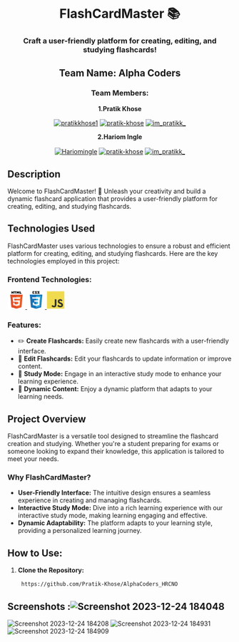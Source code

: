 <h1 align="center">FlashCardMaster 📚</h1>

<h3 align="center">Craft a user-friendly platform for creating, editing, and studying flashcards!</h3>

<h2 align="center">Team Name: Alpha Coders</h2>

<h3 align="center">Team Members:</h3>
<p align="center">
<b>1.Pratik Khose</b><br>
  
  <p align="center">
  <a href="https://twitter.com/pratikkhose1" target="blank"><img align="center" src="https://raw.githubusercontent.com/rahuldkjain/github-profile-readme-generator/master/src/images/icons/Social/twitter.svg" alt="pratikkhose1" height="30" width="40" /></a>
  <a href="https://linkedin.com/in/pratik-khose" target="blank"><img align="center" src="https://raw.githubusercontent.com/rahuldkjain/github-profile-readme-generator/master/src/images/icons/Social/linked-in-alt.svg" alt="pratik-khose" height="30" width="40" /></a>
  <a href="https://instagram.com/im_pratikk_" target="blank"><img align="center" src="https://raw.githubusercontent.com/rahuldkjain/github-profile-readme-generator/master/src/images/icons/Social/instagram.svg" alt="im_pratikk_" height="30" width="40" /></a>
  </p>
  </p>
  
  <p align="center">
  <b align="center">2.Hariom Ingle</b>
  <p align="center">
<a href="https://twitter.com/HariomIngle025" target="blank"><img align="center" src="https://raw.githubusercontent.com/rahuldkjain/github-profile-readme-generator/master/src/images/icons/Social/twitter.svg" alt="Hariomingle" height="30" width="40" /></a>
<a href="https://www.linkedin.com/in/hariom-ingle/" target="blank"><img align="center" src="https://raw.githubusercontent.com/rahuldkjain/github-profile-readme-generator/master/src/images/icons/Social/linked-in-alt.svg" alt="pratik-khose" height="30" width="40" /></a>
<a href="https://www.instagram.com/hariom_ingle_/" target="blank"><img align="center" src="https://raw.githubusercontent.com/rahuldkjain/github-profile-readme-generator/master/src/images/icons/Social/instagram.svg" alt="im_pratikk_" height="30" width="40" /></a>
</p>
</p>


## Description
Welcome to FlashCardMaster! 🚀 Unleash your creativity and build a dynamic flashcard application that provides a user-friendly platform for creating, editing, and studying flashcards.

## Technologies Used 

FlashCardMaster uses various technologies to ensure a robust and efficient platform for creating, editing, and studying flashcards. Here are the key technologies employed in this project:

### Frontend Technologies:
   <p align="left"> 
<a href= "https://www.linkedin.com/in/hariom-ingle/" rel="noreferrer"> <img src="https://raw.githubusercontent.com/devicons/devicon/master/icons/html5/html5-original-wordmark.svg" alt="html5" width="40" height="40"/> </a> 
<a href="https://linkedin.com/in/pratik-khose" target="_blank" rel="noreferrer"> <img src="https://raw.githubusercontent.com/devicons/devicon/master/icons/css3/css3-original-wordmark.svg" alt="css3" width="40" height="40"/> </a> 
 <a href=" https://twitter.com/pratikkhose1" target="_blank" rel="noreferrer"> <img src="https://raw.githubusercontent.com/devicons/devicon/master/icons/javascript/javascript-original.svg" alt="javascript" width="40" height="40"/> </a> 
 
  


### Features:
  - ✏️ **Create Flashcards:** Easily create new flashcards with a user-friendly interface.
  - 📝 **Edit Flashcards:** Edit your flashcards to update information or improve content.
  - 📖 **Study Mode:** Engage in an interactive study mode to enhance your learning experience.
  - 🔄 **Dynamic Content:** Enjoy a dynamic platform that adapts to your learning needs.

## Project Overview
FlashCardMaster is a versatile tool designed to streamline the flashcard creation and studying. Whether you're a student preparing for exams or someone looking to expand their knowledge, this application is tailored to meet your needs.

### Why FlashCardMaster?
  - **User-Friendly Interface:** The intuitive design ensures a seamless experience in creating and managing flashcards.
  - **Interactive Study Mode:** Dive into a rich learning experience with our interactive study mode, making learning engaging and effective.
  - **Dynamic Adaptability:** The platform adapts to your learning style, providing a personalized learning journey.

## How to Use:
1. **Clone the Repository:**
   ```bash
    https://github.com/Pratik-Khose/AlphaCoders_HRCNO

## Screenshots :![Screenshot 2023-12-24 184048](https://github.com/Pratik-Khose/AlphaCoders_HRCNO/assets/114019854/ff855759-50d0-4b89-84bf-91dfabc6f71c)
![Screenshot 2023-12-24 184208](https://github.com/Pratik-Khose/AlphaCoders_HRCNO/assets/114019854/fb3cc213-bacf-47ce-860c-bdbe7c6022fc)
![Screenshot 2023-12-24 184931](https://github.com/Pratik-Khose/AlphaCoders_HRCNO/assets/114019854/c22ba78e-43fb-4320-b20d-aeeb04f79a17)
![Screenshot 2023-12-24 184909](https://github.com/Pratik-Khose/AlphaCoders_HRCNO/assets/114019854/94e8f231-ad9a-469e-b519-72df791ab95d)




